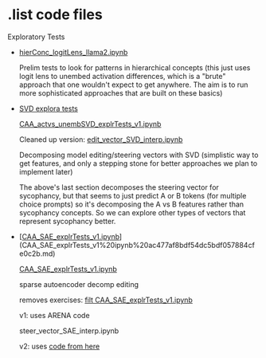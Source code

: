 # .list code files

Exploratory Tests

- [hierConc_logitLens_llama2.ipynb](https://colab.research.google.com/drive/1Q0wCdowrG-JDLuSx0u-Man4kzncfJLsK)
    
    Prelim tests to look for patterns in hierarchical concepts (this just uses logit lens to unembed activation differences, which is a "brute" approach that one wouldn't expect to get anywhere. The aim is to run more sophisticated approaches that are built on these basics)
    
- [SVD explora tests](SVD%20explora%20tests%20e685dd8723454c0fbaed4e0d19478fd9.md)
    
    [CAA_actvs_unembSVD_explrTests_v1.ipynb](https://colab.research.google.com/drive/1a0n70XzpTdPr5UMEILzIBrrRhyAFvWJC)
    
    Cleaned up version: [edit_vector_SVD_interp.ipynb](https://colab.research.google.com/drive/17Ja4g84RMSQVxj4DfSdZ7-dJU_esVWBr)
    
    Decomposing model editing/steering vectors with SVD (simplistic way to get features, and only a stepping stone for better approaches we plan to implement later)
    
    The above's last section decomposes the steering vector for sycophancy, but that seems to just predict A or B tokens (for multiple choice prompts) so it's decomposing the A vs B features rather than sycophancy concepts. So we can explore other types of vectors that represent sycophancy better.
    
- [[CAA_SAE_explrTests_v1.ipynb](https://colab.research.google.com/drive/1rv8d3VJBSLxtSbFGq1809VZB1BGPGiZe)](CAA_SAE_explrTests_v1%20ipynb%20ac477af8bdf54dc5bdf057884cfe0c2b.md)
    
     [CAA_SAE_explrTests_v1.ipynb](https://colab.research.google.com/drive/1rv8d3VJBSLxtSbFGq1809VZB1BGPGiZe)
    
    sparse autoencoder decomp editing
    
    removes exercises: [filt CAA_SAE_explrTests_v1.ipynb](https://colab.research.google.com/drive/1s3h99LmSebc6yiCEfsnRwFHhMts8Do9b)
    
    v1: uses ARENA code
    
    steer_vector_SAE_interp.ipynb
    
    v2: uses [code from here](https://colab.research.google.com/drive/1st56jqGL_QU5i-ACLhFWpI_9dD_HLQdn#scrollTo=UB0OrAXz3sid)
